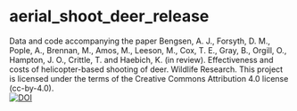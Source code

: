 # aerial_shoot_deer_release
Data and code accompanying the paper Bengsen, A. J., Forsyth, D. M., Pople, A., Brennan, M., Amos, M., Leeson, M., Cox, T. E., Gray, B., Orgill, O., Hampton, J. O., Crittle, T. and Haebich, K. (in review). Effectiveness and costs of helicopter-based shooting of deer. Wildlife Research.
This project is licensed under the terms of the Creative Commons Attribution 4.0 license (cc-by-4.0).  
[![DOI](https://zenodo.org/badge/434396413.svg)](https://zenodo.org/badge/latestdoi/434396413)
